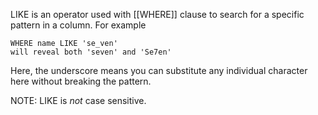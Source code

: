 LIKE is an operator used with [[WHERE]] clause to search for a specific pattern in a column. 
For example 

	WHERE name LIKE 'se_ven' 
	will reveal both 'seven' and 'Se7en'

Here, the underscore means you can substitute any individual character here without breaking the pattern. 

NOTE: LIKE is _not_ case sensitive. 
